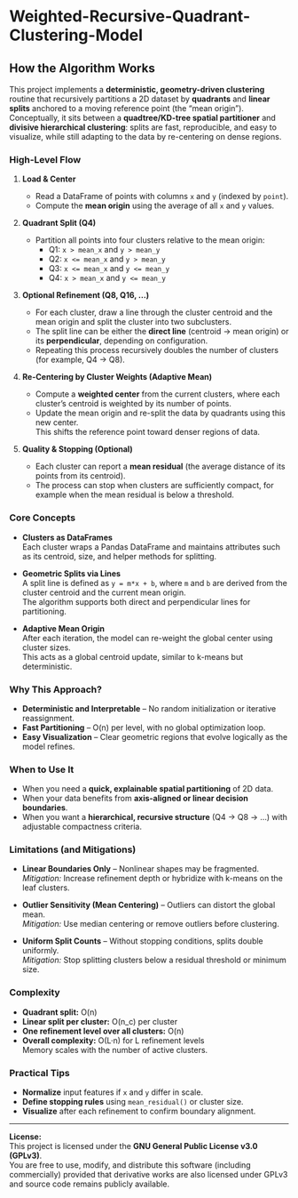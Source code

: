 # Weighted-Recursive-Quadrant-Clustering-Model
## How the Algorithm Works

This project implements a **deterministic, geometry-driven clustering** routine that recursively partitions a 2D dataset by **quadrants** and **linear splits** anchored to a moving reference point (the “mean origin”). Conceptually, it sits between a **quadtree/KD-tree spatial partitioner** and **divisive hierarchical clustering**: splits are fast, reproducible, and easy to visualize, while still adapting to the data by re-centering on dense regions.

### High-Level Flow

1. **Load & Center**  
   - Read a DataFrame of points with columns `x` and `y` (indexed by `point`).  
   - Compute the **mean origin** using the average of all `x` and `y` values.

2. **Quadrant Split (Q4)**  
   - Partition all points into four clusters relative to the mean origin:  
     - Q1: `x > mean_x` and `y > mean_y`  
     - Q2: `x <= mean_x` and `y > mean_y`  
     - Q3: `x <= mean_x` and `y <= mean_y`  
     - Q4: `x > mean_x` and `y <= mean_y`

3. **Optional Refinement (Q8, Q16, …)**  
   - For each cluster, draw a line through the cluster centroid and the mean origin and split the cluster into two subclusters.  
   - The split line can be either the **direct line** (centroid → mean origin) or its **perpendicular**, depending on configuration.  
   - Repeating this process recursively doubles the number of clusters (for example, Q4 → Q8).

4. **Re-Centering by Cluster Weights (Adaptive Mean)**  
   - Compute a **weighted center** from the current clusters, where each cluster’s centroid is weighted by its number of points.  
   - Update the mean origin and re-split the data by quadrants using this new center.  
     This shifts the reference point toward denser regions of data.

5. **Quality & Stopping (Optional)**  
   - Each cluster can report a **mean residual** (the average distance of its points from its centroid).  
   - The process can stop when clusters are sufficiently compact, for example when the mean residual is below a threshold.

### Core Concepts

- **Clusters as DataFrames**  
  Each cluster wraps a Pandas DataFrame and maintains attributes such as its centroid, size, and helper methods for splitting.

- **Geometric Splits via Lines**  
  A split line is defined as `y = m*x + b`, where `m` and `b` are derived from the cluster centroid and the current mean origin.  
  The algorithm supports both direct and perpendicular lines for partitioning.

- **Adaptive Mean Origin**  
  After each iteration, the model can re-weight the global center using cluster sizes.  
  This acts as a global centroid update, similar to k-means but deterministic.

### Why This Approach?

- **Deterministic and Interpretable** – No random initialization or iterative reassignment.  
- **Fast Partitioning** – O(n) per level, with no global optimization loop.  
- **Easy Visualization** – Clear geometric regions that evolve logically as the model refines.

### When to Use It

- When you need a **quick, explainable spatial partitioning** of 2D data.  
- When your data benefits from **axis-aligned or linear decision boundaries**.  
- When you want a **hierarchical, recursive structure** (Q4 → Q8 → …) with adjustable compactness criteria.

### Limitations (and Mitigations)

- **Linear Boundaries Only** – Nonlinear shapes may be fragmented.  
  *Mitigation:* Increase refinement depth or hybridize with k-means on the leaf clusters.

- **Outlier Sensitivity (Mean Centering)** – Outliers can distort the global mean.  
  *Mitigation:* Use median centering or remove outliers before clustering.

- **Uniform Split Counts** – Without stopping conditions, splits double uniformly.  
  *Mitigation:* Stop splitting clusters below a residual threshold or minimum size.

### Complexity

- **Quadrant split:** O(n)  
- **Linear split per cluster:** O(n_c) per cluster  
- **One refinement level over all clusters:** O(n)  
- **Overall complexity:** O(L·n) for L refinement levels  
Memory scales with the number of active clusters.

### Practical Tips

- **Normalize** input features if `x` and `y` differ in scale.  
- **Define stopping rules** using `mean_residual()` or cluster size.  
- **Visualize** after each refinement to confirm boundary alignment.

---

**License:**  
This project is licensed under the **GNU General Public License v3.0 (GPLv3)**.  
You are free to use, modify, and distribute this software (including commercially) provided that derivative works are also licensed under GPLv3 and source code remains publicly available.
